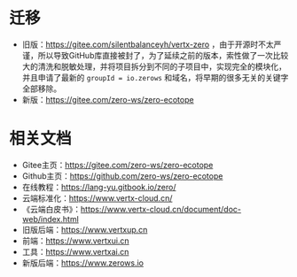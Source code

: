 # 迁移

- 旧版：<https://gitee.com/silentbalanceyh/vertx-zero>
  ，由于开源时不太严谨，所以导致GitHub库直接被封了，为了延续之前的版本，索性做了一次比较大的清洗和脱敏处理，并将项目拆分到不同的子项目中，实现完全的模块化，并且申请了最新的 `groupId = io.zerows`
  和域名，将早期的很多无关的关键字全部移除。
- 新版：<https://gitee.com/zero-ws/zero-ecotope>

# 相关文档

- Gitee主页：<https://gitee.com/zero-ws/zero-ecotope>
- Github主页：<https://github.com/zero-ws/zero-ecotope>
- 在线教程：<https://lang-yu.gitbook.io/zero/>
- 云端标准化：<https://www.vertx-cloud.cn/>
- 《云端白皮书》：<https://www.vertx-cloud.cn/document/doc-web/index.html>
- 旧版后端：<https://www.vertxup.cn>
- 前端：<https://www.vertxui.cn>
- 工具：<https://www.vertxai.cn>
- 新版后端：https://www.zerows.io